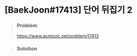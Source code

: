 # [BaekJoon#17413] 단어 뒤집기 2



> ### Problem
>
> https://www.acmicpc.net/problem/17413



> ### Solution


```java

```
